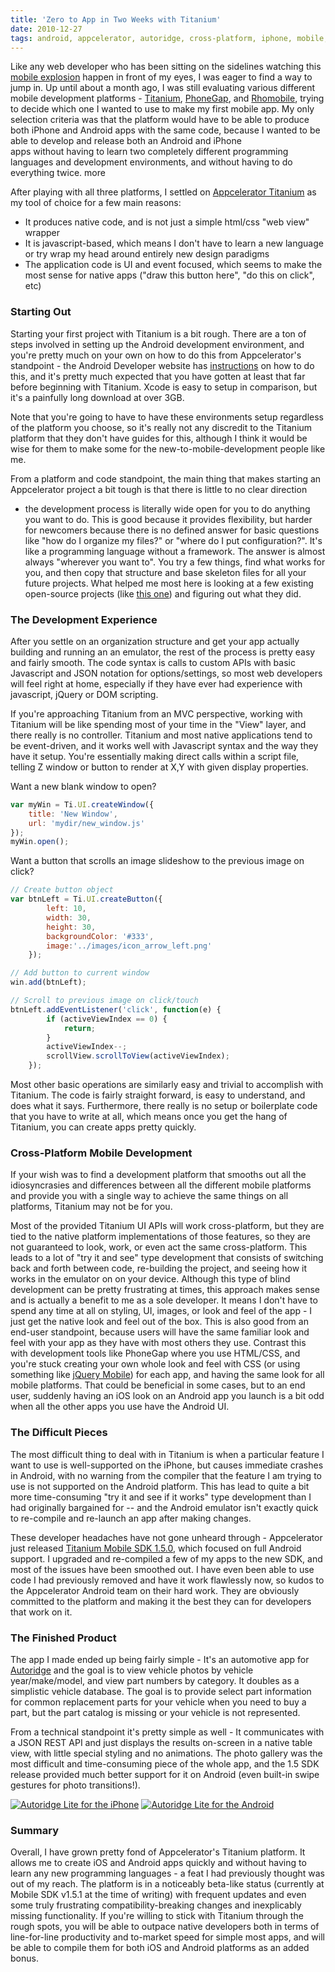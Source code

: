 ```yaml
---
title: 'Zero to App in Two Weeks with Titanium'
date: 2010-12-27
tags: android, appcelerator, autoridge, cross-platform, iphone, mobile, mobile-app, programming, titanium, titanium-2
---
```


Like any web developer who has been sitting on the sidelines watching this
[mobile
explosion](http://www.readwriteweb.com/archives/admob_reports_on_mobile_webs_explosive_growth.php)
happen in front of my eyes, I was eager to find a way to jump in. Up until
about a month ago, I was still evaluating various different mobile development
platforms - [Titanium](http://www.appcelerator.com/),
[PhoneGap](http://www.phonegap.com/), and [Rhomobile](http://rhomobile.com/),
trying to decide which one I wanted to use to make my first mobile app. My only
selection criteria was that the platform would have to be able to produce both
iPhone and Android apps with the same code, because I wanted to be able to
develop and release both an Android and iPhone apps without having to learn two
completely different programming languages and development environments, and
without having to do everything twice.  more

After playing with all three platforms, I settled on [Appcelerator
Titanium](http://www.appcelerator.com/) as my tool of choice for a few main
reasons:

* It produces native code, and is not just a simple html/css "web view" wrapper
* It is javascript-based, which means I don't have to learn a new language or
  try wrap my head around entirely new design paradigms
* The application code is UI and event focused, which seems to make the most
  sense for native apps ("draw this button here", "do this on click", etc)

### Starting Out

Starting your first project with Titanium is a bit rough. There are a ton of
steps involved in setting up the Android development environment, and you're
pretty much on your own on how to do this from Appcelerator's standpoint - the
Android Developer website has
[instructions](http://developer.android.com/sdk/installing.html) on how to do
this, and it's pretty much expected that you have gotten at least that far
before beginning with Titanium. Xcode is easy to setup in comparison, but it's
a painfully long download at over 3GB.

Note that you're going to have to have these environments setup regardless of
the platform you choose, so it's really not any discredit to the Titanium
platform that they don't have guides for this, although I think it would be
wise for them to make some for the new-to-mobile-development people like me.

From a platform and code standpoint, the main thing that makes starting an
Appcelerator project a bit tough is that there is little to no clear direction
- the development process is literally wide open for you to do anything you
want to do. This is good because it provides flexibility, but harder for
newcomers because there is no defined answer for basic questions like "how do I
organize my files?" or "where do I put configuration?". It's like a programming
language without a framework. The answer is almost always "wherever you want
to". You try a few things, find what works for you, and then copy that
structure and base skeleton files for all your future projects. What helped me
most here is looking at a few existing open-source projects (like [this
one](https://github.com/givp/Titanium-Mobile-Reference-Directory-App)) and
figuring out what they did.

### The Development Experience

After you settle on an organization structure and get your app actually
building and running an an emulator, the rest of the process is pretty easy and
fairly smooth. The code syntax is calls to custom APIs with basic Javascript
and JSON notation for options/settings, so most web developers will feel right
at home, especially if they have ever had experience with javascript, jQuery or
DOM scripting.

If you're approaching Titanium from an MVC perspective, working with Titanium
will be like spending most of your time in the "View" layer, and there really
is no controller. Titanium and most native applications tend to be
event-driven, and it works well with Javascript syntax and the way they have it
setup. You're essentially making direct calls within a script file, telling Z
window or button to render at X,Y with given display properties.

Want a new blank window to open?

```javascript
var myWin = Ti.UI.createWindow({
    title: 'New Window',
    url: 'mydir/new_window.js'
});
myWin.open();
```

Want a button that scrolls an image slideshow to the previous image on click?

```javascript
// Create button object
var btnLeft = Ti.UI.createButton({
        left: 10,
        width: 30,
        height: 30,
        backgroundColor: '#333',
        image:'../images/icon_arrow_left.png'
    });

// Add button to current window
win.add(btnLeft);

// Scroll to previous image on click/touch
btnLeft.addEventListener('click', function(e) {
        if (activeViewIndex == 0) {
            return;
        }
        activeViewIndex--;
        scrollView.scrollToView(activeViewIndex);
    });
```

Most other basic operations are similarly easy and trivial to accomplish with
Titanium. The code is fairly straight forward, is easy to understand, and does
what it says. Furthermore, there really is no setup or boilerplate code that
you have to write at all, which means once you get the hang of Titanium, you
can create apps pretty quickly.

### Cross-Platform Mobile Development

If your wish was to find a development platform that smooths out all the
idiosyncrasies and differences between all the different mobile platforms and
provide you with a single way to achieve the same things on all platforms,
Titanium may not be for you.

Most of the provided Titanium UI APIs will work cross-platform, but they are
tied to the native platform implementations of those features, so they are not
guaranteed to look, work, or even act the same cross-platform. This leads to a
lot of "try it and see" type development that consists of switching back and
forth between code, re-building the project, and seeing how it works in the
emulator on on your device. Although this type of blind development can be
pretty frustrating at times, this approach makes sense and is actually a
benefit to me as a sole developer. It means I don't have to spend any time at
all on styling, UI, images, or look and feel of the app - I just get the native
look and feel out of the box. This is also good from an end-user standpoint,
because users will have the same familiar look and feel with your app as
they have with most others they use. Contrast this with development tools
like PhoneGap where you use HTML/CSS, and you're stuck creating your own
whole look and feel with CSS (or using something like [jQuery
   Mobile](http://jquerymobile.com/)) for each app, and having the same
look for all mobile platforms. That could be beneficial in some cases, but
to an end user, suddenly having an iOS look on an Android app you launch
is a bit odd when all the other apps you use have the Android UI.

### The Difficult Pieces

The most difficult thing to deal with in Titanium is when a particular feature
I want to use is well-supported on the iPhone, but causes immediate crashes in
Android, with no warning from the compiler that the feature I am trying to use
is not supported on the Android platform. This has lead to quite a bit more
time-consuming "try it and see if it works" type development than I had
originally bargained for -- and the Android emulator isn't exactly quick to
re-compile and re-launch an app after making changes.

These developer headaches have not gone unheard through - Appcelerator just
released [Titanium Mobile SDK
1.5.0](http://developer.appcelerator.com/blog/2010/12/titanium-mobile-1-5-0-is-ga-today.html),
which focused on full Android support. I upgraded and re-compiled a few of my
apps to the new SDK, and most of the issues have been smoothed out. I have even
been able to use code I had previously removed and have it work flawlessly now,
so kudos to the Appcelerator Android team on their hard work. They are
obviously committed to the platform and making it the best they can for
developers that work on it.

### The Finished Product

The app I made ended up being fairly simple - It's an automotive app for
[Autoridge](http://autoridge.com) and the goal is to view vehicle photos by
vehicle year/make/model, and view part numbers by category. It doubles as a
simplistic vehicle database. The goal is to provide select part information for
common replacement parts for your vehicle when you need to buy a part, but the
part catalog is missing or your vehicle is not represented.

From a technical standpoint it's pretty simple as well - It communicates with a
JSON REST API and just displays the results on-screen in a native table view,
with little special styling and no animations. The photo gallery was the
most difficult and time-consuming piece of the whole app, and the 1.5 SDK
release provided much better support for it on Android (even built-in
swipe gestures for photo transitions!).

[![Autoridge Lite for the
iPhone](http://autoridge.com/assets/images/mobileapp/iphone/ss1-320.png)](http://autoridge.com/mobile)
[![Autoridge Lite for the
Android](http://autoridge.com/assets/images/mobileapp/android/ss1-320.png)](http://autoridge.com/mobile)


### Summary

Overall, I have grown pretty fond of Appcelerator's Titanium platform. It
allows me to create iOS and Android apps quickly and without having to learn
any new programming languages - a feat I had previously thought was out of my
reach. The platform is in a noticeably beta-like status (currently at Mobile
SDK v1.5.1 at the time of writing) with frequent updates and even some
truly frustrating compatibility-breaking changes and inexplicably missing
functionality. If you're willing to stick with Titanium through the rough
spots, you will be able to outpace native developers both in terms of
line-for-line productivity and to-market speed for simple most apps, and will
be able to compile them for both iOS and Android platforms as an added bonus.

